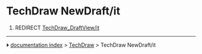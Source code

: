 # TechDraw NewDraft/it
1.  REDIRECT [TechDraw_DraftView/it](TechDraw_DraftView/it.md)



---
⏵ [documentation index](../README.md) > [TechDraw](TechDraw_Workbench.md) > TechDraw NewDraft/it
